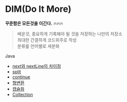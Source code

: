 # DIM(Do It More)
**꾸준함은 모든것을 이긴다.** 🔥🔥🔥


> 배운것, 중요하게 기록해야 될 것을 저장하는 나만의 저장소  
 최대한 간결하게 코드위주로 작성    
 분류를 언어별로 세분화
 
 
 Java
* [next와 nextLine의 차이점](https://github.com/wogus216/TIL/blob/main/Java/next%EC%99%80%20nextLine%EC%9D%98%20%EC%B0%A8%EC%9D%B4%EC%A0%90.md)
* [split](https://github.com/wogus216/TIL/blob/main/Java/split.md)
* [continue](https://github.com/wogus216/TIL/blob/main/Java/continue%EB%AC%B8.md)
* [형변환](https://github.com/wogus216/TIL/blob/main/Java/%ED%98%95%EB%B3%80%ED%99%98.md)
* [캡슐화](https://github.com/wogus216/TIL/blob/main/Java/%EC%BA%A1%EC%8A%90%ED%99%94(Encapsulation).md)
* [Collection](https://github.com/wogus216/TIL/blob/main/Java/Collections%20%EA%B0%9D%EC%B2%B4%20%EC%84%A4%EB%AA%85.md)
